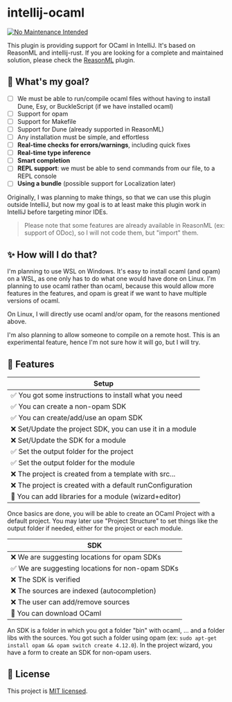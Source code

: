 # intellij-ocaml

[![No Maintenance Intended](http://unmaintained.tech/badge.svg)](http://unmaintained.tech/)

This plugin is providing support for OCaml in IntelliJ. It's based on ReasonML and intellij-rust. If you are looking for a complete and maintained solution, please check the [ReasonML](https://github.com/giraud/reasonml-idea-plugin) plugin.

## 🎯 What's my goal?

* [ ] We must be able to run/compile ocaml files without having to install Dune, Esy, or BuckleScript (if we have installed ocaml)
* [ ] Support for opam
* [ ] Support for Makefile
* [ ] Support for Dune (already supported in ReasonML)
* [ ] Any installation must be simple, and effortless
* [ ] **Real-time checks for errors/warnings**, including quick fixes
* [ ] **Real-time type inference**
* [ ] **Smart completion**
* [ ] **REPL support**: we must be able to send commands from our file, to a REPL console
* [ ] **Using a bundle** (possible support for Localization later)

Originally, I was planning to make things, so that we can use this plugin outside IntelliJ, but now my goal is to at least make this plugin work in IntelliJ before targeting minor IDEs.

> Please note that some features are already available in ReasonML (ex: support of ODoc), so I will not code them, but "import" them.

## ✨ How will I do that?

I'm planning to use WSL on Windows. It's easy to install ocaml (and opam) on a WSL, as one only has to do what one would have done on Linux. I'm planning to use ocaml rather than ocaml, because this would allow more features in the features, and opam is great if we want to have multiple versions of ocaml.

On Linux, I will directly use ocaml and/or opam, for the reasons mentioned above.

I'm also planning to allow someone to compile on a remote host. This is an experimental feature, hence I'm not sure how it will go, but I will try.

## 🚀 Features

| Setup                                                    |
|----------------------------------------------------------|
| ✅ You got some instructions to install what you need     |
| ✅ You can create a non-opam SDK                          |
| ✅ You can create/add/use an opam SDK                     |
| ❌ Set/Update the project SDK, you can use it in a module |
| ❌ Set/Update the SDK for a module                        |
| ✅ Set the output folder for the project                  |
| ✅ Set the output folder for the module                   |
| ❌ The project is created from a template with src...     |
| ❌ The project is created with a default runConfiguration |
| 😬 You can add libraries for a module (wizard+editor)    |

Once basics are done, you will be able to create an OCaml Project with a default project. You may later use "Project Structure" to set things like the output folder if needed, either for the project or each module.

| SDK                                             |
|-------------------------------------------------|
| ❌ We are suggesting locations for opam SDKs     |
| ✅ We are suggesting locations for non-opam SDKs |
| ❌ The SDK is verified                           |
| ❌ The sources are indexed (autocompletion)      |
| ❌ The user can add/remove sources               |
| 😬 You can download OCaml                       |

An SDK is a folder in which you got a folder "bin" with ocaml, ... and a folder libs with the sources. You got such a folder using opam (ex: `sudo apt-get install opam && opam switch create 4.12.0`). In the project wizard, you have a form to create an SDK for non-opam users.

## 📄 License

This project is [MIT licensed](LICENSE).